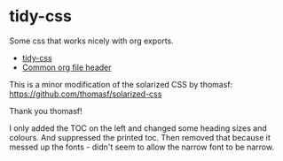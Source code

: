 # tidy-css
Some css that works nicely with org exports. 

* [tidy-css](https://poweredbyporridge.github.io/tidy-css/tidy-css.css)
* [Common org file header](https://poweredbyporridge.github.io/tidy-css/org.header.org)

This is a minor modification of the solarized CSS by thomasf:
https://github.com/thomasf/solarized-css

Thank you thomasf!

I only added the TOC on the left and changed some heading sizes and colours. And suppressed the printed toc. Then removed that because it messed up the fonts - didn't seem to allow the narrow font to be narrow.
